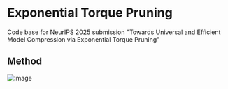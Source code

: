 # Exponential Torque Pruning
Code base for NeurIPS 2025 submission "Towards Universal and Efficient Model Compression via Exponential Torque Pruning"

## Method

![image](https://github.com/user-attachments/assets/094e3c0f-0e51-4f70-9ba6-586f39e7d8fd)
